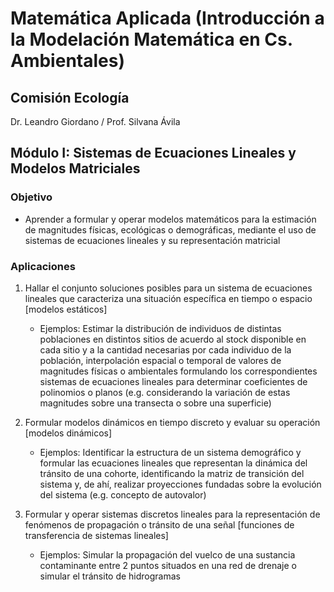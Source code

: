 # Matemática Aplicada (Introducción a la Modelación Matemática en Cs. Ambientales) 
## Comisión Ecología
Dr. Leandro Giordano / Prof. Silvana Ávila
## Módulo I: Sistemas de Ecuaciones Lineales y Modelos Matriciales

### Objetivo

* Aprender a formular y operar modelos matemáticos para la estimación de magnitudes físicas, ecológicas o demográficas, mediante el uso de sistemas de ecuaciones lineales y su representación matricial

### Aplicaciones

1. Hallar el conjunto soluciones posibles para un sistema de ecuaciones lineales que caracteriza una situación específica en tiempo o espacio [modelos estáticos]
    
    * Ejemplos: Estimar la distribución de individuos de distintas poblaciones en distintos sitios de acuerdo al stock disponible en cada sitio y a la cantidad necesarias por cada individuo de la población, interpolación espacial o temporal de valores de magnitudes físicas o ambientales formulando los correspondientes sistemas de ecuaciones lineales para determinar coeficientes de polinomios o planos (e.g. considerando la variación de estas magnitudes sobre una transecta o sobre una superficie)
>

2. Formular modelos dinámicos en tiempo discreto y evaluar su operación [modelos dinámicos]


    * Ejemplos: Identificar la estructura de un sistema demográfico y formular las ecuaciones lineales que representan la dinámica del tránsito de una cohorte, identificando la matriz de transición del sistema y, de ahí, realizar proyecciones fundadas sobre la evolución del sistema (e.g. concepto de autovalor)

>

3. Formular y operar sistemas discretos lineales para la representación de fenómenos de propagación o tránsito de una señal [funciones de transferencia de sistemas lineales] 


    * Ejemplos: Simular la propagación del vuelco de una sustancia contaminante entre 2 puntos situados en una red de drenaje o simular el tránsito de hidrogramas